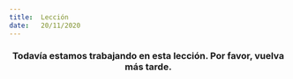 ```yaml
---
title:  Lección
date:   20/11/2020
---
```


### <center>Todavía estamos trabajando en esta lección. Por favor, vuelva más tarde.</center>